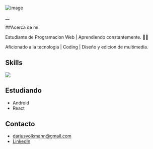 ![image](https://i.postimg.cc/jS6kr0ht/Git-PROFILE.jpg)

__

##Acerca de mí

Estudiante de Programacion Web | Aprendiendo constantemente. 👨‍💻

Aficionado a la tecnologia | Coding | Diseño y edicion de multimedia. 





## Skills

![](https://i.postimg.cc/T36sKYkZ/SKILLS.png)


## Estudiando 

+ Android 
+ React

## Contacto

+ dariusvolkmann@gmail.com
+ [LinkedIn](www.linkedin.com/in/dario-volkmann)

